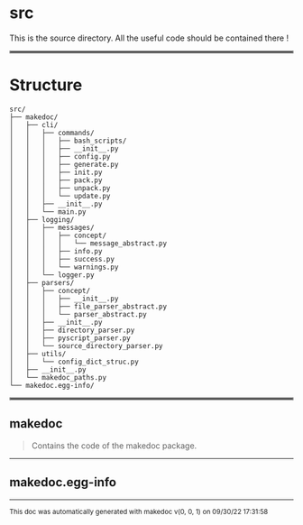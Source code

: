 # src

This is the source directory. All the useful code should be contained there !
<hr style="border:2px solid gray"> </hr>

# Structure

```
src/
├── makedoc/
│   ├── cli/
│   │   ├── commands/
│   │   │   ├── bash_scripts/
│   │   │   ├── __init__.py
│   │   │   ├── config.py
│   │   │   ├── generate.py
│   │   │   ├── init.py
│   │   │   ├── pack.py
│   │   │   ├── unpack.py
│   │   │   └── update.py
│   │   ├── __init__.py
│   │   └── main.py
│   ├── logging/
│   │   ├── messages/
│   │   │   ├── concept/
│   │   │   │   └── message_abstract.py
│   │   │   ├── info.py
│   │   │   ├── success.py
│   │   │   └── warnings.py
│   │   └── logger.py
│   ├── parsers/
│   │   ├── concept/
│   │   │   ├── __init__.py
│   │   │   ├── file_parser_abstract.py
│   │   │   └── parser_abstract.py
│   │   ├── __init__.py
│   │   ├── directory_parser.py
│   │   ├── pyscript_parser.py
│   │   └── source_directory_parser.py
│   ├── utils/
│   │   └── config_dict_struc.py
│   ├── __init__.py
│   └── makedoc_paths.py
└── makedoc.egg-info/
```
<hr style="border:2px solid gray"> </hr>

## makedoc
>
>Contains the code of the makedoc package.

---

## makedoc.egg-info
>

---





<sub>This doc was automatically generated with makedoc v(0, 0, 1) on  09/30/22 17:31:58 
